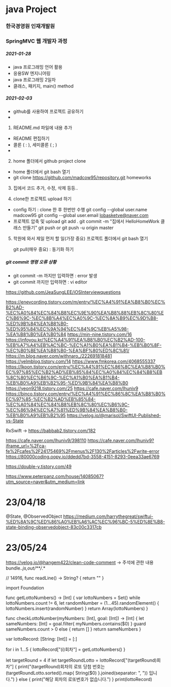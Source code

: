 # java Project
### 한국경영원 인재개발원
### SpringMVC 웹 개발자 과정

##### 2021-01-28

* java 프로그래밍 언어 활용
* 응용SW 엔지니어링
* java 프로그래밍 2일차
* 클래스, 패키지, main() method

##### 2021-02-03
* github를 사용하여 프로젝트 공유하기
*
1. README.md 파일에 내용 추가
*	README 편집하기
*	콜론 ( : ), 세미콜론 ( ; )
*

2. home 폴더에서 github project clone
* home 폴더에서 git bash 열기
* git clone https://github.com/madcow95/repository.git homeworks

3. 집에서 코드 추가, 수정, 삭제 등등..

4. clone한 프로젝트 upload 하기
* config 하기 : clone 한 후 한번만 수행
	git config --global user.name madcow95
	git config --global user.email lobasketve@naver.com
* 프로젝트 압축 및 upload
	git add .
	git commit -m "집에서 HelloHomeWork 클래스 만들기"
	git push or git push -u origin master

5. 학원에 와서 제일 먼저 할 일(가장 중요)
	프로젝트 폴더에서 git bash 열기
	
	git pull(매우 중요) : 동기화 하기


##### git commit 명령 오류 상황
* git commit -m 까지만 입력하면 : error 발생
* git commit 까지만 입력하면 : vi editor

https://github.com/JeaSungLEE/iOSInterviewquestions

https://enevcording.tistory.com/m/entry/%EC%A4%91%EA%B8%B0%EC%B2%AD-%EC%A0%84%EC%84%B8%EC%9E%90%EA%B8%88%EB%8C%80%EC%B6%9C-%EC%8B%A4%EC%A0%9C-%EC%8A%B9%EC%9D%B8-%ED%9B%84%EA%B8%B0-%ED%95%84%EC%9A%94%EC%84%9C%EB%A5%98-%EA%B8%B0%EA%B0%84
https://min-nine.tistory.com/16
https://infoyou.kr/%EC%A4%91%EA%B8%B0%EC%B2%AD-100-%EB%A7%A4%EB%AC%BC-%EC%A1%B0%EA%B1%B4-%EB%B0%8F-%EC%B0%BE%EA%B8%B0-%EA%BF%80%ED%8C%81/
https://m.blog.naver.com/withnaro_/222691818481
https://yelmblog.tistory.com/14
https://www.fmkorea.com/4068555337
https://lkoon.tistory.com/entry/%EC%A4%91%EC%86%8C%EA%B8%B0%EC%97%85%EC%B2%AD%EB%85%84%EC%A0%84%EC%84%B8%EB%8C%80%EC%B6%9C-%EC%A1%B0%EA%B1%B4-%EB%B0%A9%EB%B2%95-%ED%9B%84%EA%B8%B0
https://yeon9218.tistory.com/25
https://cafe.naver.com/lhuniv9
https://binco.tistory.com/entry/%EC%A4%91%EC%86%8C%EA%B8%B0%EC%97%85-%EC%B2%AD%EB%85%84-%EC%A0%84%EC%84%B8%EB%8C%80%EC%B6%9C-%EC%86%94%EC%A7%81%ED%9B%84%EA%B8%B0-%EB%B0%A9%EB%B2%95
https://velog.io/@marisol/SwiftUI-Published-vs-State

RxSwift -> https://babbab2.tistory.com/182

https://cafe.naver.com/lhuniv9/398110
https://cafe.naver.com/lhuniv9?iframe_url=%2Fca-fe%2Fcafes%2F24175469%2Fmenus%2F130%2Farticles%2Fwrite-error
https://80000coding.oopy.io/ddedd7bd-3558-4151-8293-0eea33ae6769

https://double-y.tistory.com/49

https://www.peterpanz.com/house/14085067?utm_source=naver&utm_medium=link

# 23/04/18
@State, @ObservedObject
https://medium.com/harrythegreat/swiftui-%ED%8A%9C%ED%86%A0%EB%A6%AC%EC%96%BC-5%ED%8E%B8-state-binding-observedobject-83c00c3317cb


# 23/05/24
https://velog.io/@hangem422/clean-code-comment -> 주석에 관한 내용
bundle.*.js,out/**/*.*

// 14916, 
func readLine() -> String? {
    return ""
}

import Foundation

func getLottoNumbers() -> [Int] {
    var lottoNumbers = Set<Int>()
    while lottoNumbers.count != 6, let randomNumber = (1...45).randomElement() {
        lottoNumbers.insert(randomNumber)
    }
    return Array(lottoNumbers)
}

func checkLottoNumber(myNumbers: [Int], goal: [Int]) -> [Int] {
    let sameNumbers: [Int] = goal.filter{ myNumbers.contains($0) }
    guard sameNumbers.count > 0 else {
        return []
    }
    return sameNumbers
}

var lottoRecord: [String: [Int]] = [:]

for i in 1...5 {
    lottoRecord["\(i)회차"] = getLottoNumbers()
}

let targetRound = 4
if let targetRoundLotto = lottoRecord["\(targetRound)회차"] {
    print("\(targetRound)회차의 로또 당첨 번호는 \(targetRoundLotto.sorted().map{ String($0) }.joined(separator: ", ")) 입니다.")
} else {
    print("해당 회차의 로또번호가 없습니다.")
}
print(lottoRecord)
